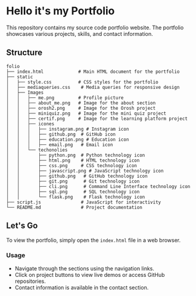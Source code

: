 # Hello it's my Portfolio 

This repository contains my source code portfolio website. The portfolio showcases various projects, skills, and contact information.

## Structure

```
folio
├── index.html             # Main HTML document for the portfolio
├── static
│   ├── style.css          # CSS styles for the portfolio
│   ├── mediaqueries.css    # Media queries for responsive design
│   ├── Images
│   │   ├── me.png         # Profile picture
│   │   ├── about_me.png   # Image for the about section
│   │   ├── orosh2.png     # Image for the Orosh project
│   │   ├── miniquiz.png   # Image for the mini quiz project
│   │   ├── certif.png     # Image for the learning platform project
│   │   ├── icones
│   │   │   ├── instagram.png # Instagram icon
│   │   │   ├── github.png  # GitHub icon
│   │   │   ├── education.png # Education icon
│   │   │   ├── email.png   # Email icon
│   │   └── techonolies
│   │       ├── python.png  # Python technology icon
│   │       ├── html.png    # HTML technology icon
│   │       ├── css.png     # CSS technology icon
│   │       ├── javascript.png # JavaScript technology icon
│   │       ├── github.png   # GitHub technology icon
│   │       ├── git.png      # Git technology icon
│   │       ├── cli.png      # Command Line Interface technology icon
│   │       ├── sql.png      # SQL technology icon
│   │       └── flask.png    # Flask technology icon
├── script.js               # JavaScript for interactivity
└── README.md               # Project documentation
```

## Let's Go

To view the portfolio, simply open the `index.html` file in a web browser. 


### Usage

- Navigate through the sections using the navigation links.
- Click on project buttons to view live demos or access GitHub repositories.
- Contact information is available in the contact section.
